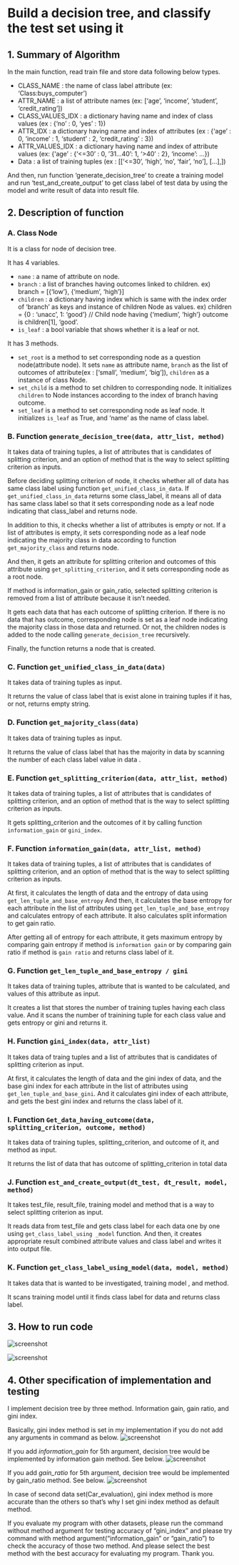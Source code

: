 # Build a decision tree, and classify the test set using it

## 1. Summary of Algorithm
In the main function, read train file and store data following below types.

- CLASS_NAME : the name of class label attribute (ex: ‘Class:buys_computer’)
- ATTR_NAME : a list of attribute names (ex: [‘age’, ‘income’, ‘student’, ‘credit_rating’])
- CLASS_VALUES_IDX : a dictionary having name and index of class values
(ex : {‘no’ : 0, ‘yes’ : 1})
- ATTR_IDX : a dictionary having name and index of attributes
(ex : {‘age’ : 0, ‘income’ : 1, ‘student’ : 2, ‘credit_rating’ : 3})
- ATTR_VALUES_IDX : a dictionary having name and index of attribute values
(ex: {‘age’ : {‘<=30’ : 0, ’31…40’: 1, ‘>40’ : 2}, ‘income’: …})
- Data : a list of training tuples (ex : [[‘<=30’, ‘high’, ‘no’, ‘fair’, ‘no’], […],])

And then, run function ‘generate_decision_tree’ to create a training model and run ‘test_and_create_output’ to get class label of test data by using the model and write result of data into result file.

## 2. Description of function
### A. Class Node

 It is a class for node of decision tree.

 It has 4 variables.

- `name` : a name of attribute on node.
- `branch` : a list of branches having outcomes linked to children.
  ex) branch = [{‘low’}, {‘medium’, ‘high’}]
- `children` : a dictionary having index which is same with the index order of ‘branch’ as keys and instance of children Node as values.
  ex) children = {0 : ‘unacc’, 1: ‘good’} // Child node having {‘medium’, ‘high’} outcome is children[1], ‘good’.
- `is_leaf` : a bool variable that shows whether it is a leaf or not.

It has 3 methods.
- `set_root` is a method to set corresponding node as a question node(attribute node). It sets `name` as attribute name, `branch` as the list of outcomes of attribute(ex : [‘small’, ‘medium’, ‘big’]), `children` as a instance of class Node.
- `set_child` is a method to set children to corresponding node. It initializes `children` to Node instances according to the index of branch having outcome.
- `set_leaf` is a method to set corresponding node as leaf node. It initializes `is_leaf` as True, and ‘name’ as the name of class label.

### B. Function `generate_decision_tree(data, attr_list, method)`

It takes data of training tuples, a list of attributes that is candidates of splitting criterion, and an option of method that is the way to select splitting criterion as inputs.

Before deciding splitting criterion of node, it checks whether all of data has same class label using function `get_unified_class_in_data`. If `get_unified_class_in_data` returns some class_label, it means all of data has same class label so that it sets corresponding node as a leaf node indicating that class_label and returns node.

In addition to this, it checks whether a list of attributes is empty or not. If a list of attributes is empty, it sets corresponding node as a leaf node indicating the majority class in data according to function `get_majority_class` and returns node.

And then, it gets an attribute for splitting criterion and outcomes of this attribute using `get_splitting_criterion`, and it sets corresponding node as a root node.

If method is information_gain or gain_ratio, selected splitting criterion is removed from a list of attribute because it isn’t needed.

It gets each data that has each outcome of splitting criterion. If there is no data that has outcome, corresponding node is set as a leaf node indicating the majority class in those data and returned. Or not, the children nodes is added to the node calling `generate_decision_tree` recursively.

Finally, the function returns a node that is created.

### C. Function `get_unified_class_in_data(data)`

It takes data of training tuples as input.

It returns the value of class label that is exist alone in training tuples if it has, or not, returns empty string.

### D. Function `get_majority_class(data)`

It takes data of training tuples as input.

It returns the value of class label that has the majority in data by scanning the number of each class label value in data .

### E. Function `get_splitting_criterion(data, attr_list, method)`

It takes data of training tuples, a list of attributes that is candidates of splitting criterion, and an option of method that is the way to select splitting criterion as inputs.

It gets splitting_criterion and the outcomes of it by calling function `information_gain` or `gini_index`.

### F. Function `information_gain(data, attr_list, method)`

It takes data of training tuples, a list of attributes that is candidates of splitting criterion, and an option of method that is the way to select splitting criterion as inputs.

At first, it calculates the length of data and the entropy of data using `get_len_tuple_and_base_entropy` And then, it calculates the base entropy for each attribute in the list of attributes using `get_len_tuple_and_base_entropy` and calculates entropy of each attribute. It also calculates split information to get gain ratio.

After getting all of entropy for each attribute, it gets maximum entropy by comparing gain entropy if method is `information gain` or by comparing gain ratio if method is `gain ratio` and returns class label of it.

### G. Function `get_len_tuple_and_base_entropy / gini`
It takes data of training tuples, attribute that is wanted to be calculated, and values of this attribute as input.

It creates a list that stores the number of training tuples having each class value. And it scans the number of trainining tuple for each class value and gets entropy or gini and returns it.

### H. Function `gini_index(data, attr_list)`
It takes data of traing tuples and a list of attributes that is candidates of splitting criterion as input.

At first, it calculates the length of data and the gini index of data, and the base gini index for each attribute in the list of attributes using `get_len_tuple_and_base_gini`. And it calculates gini index of each attribute, and gets the best gini index and returns the class label of it.

### I. Function `Get_data_having_outcome(data, splitting_criterion, outcome, method)`
It takes data of training tuples, splitting_criterion, and outcome of it, and method as input.

It returns the list of data that has outcome of splitting_criterion in total data

### J. Function `est_and_create_output(dt_test, dt_result, model, method)`
It takes test_file, result_file, training model and method that is a way to select splitting criterion as input.

It reads data from test_file and gets class label for each data one by one using `get_class_label_using _model` function. And then, it creates appropriate result combined attribute values and class label and writes it into output file.

### K. Function `get_class_label_using_model(data, model, method)`
It takes data that is wanted to be investigated, training model , and method.

It scans training model until it finds class label for data and returns class label.

## 3. How to run code
![screenshot](./2_howtoruncode_1.png)

![screenshot](./2_howtoruncode_2.png)

## 4. Other specification of implementation and testing
I implement decision tree by three method. Information gain, gain ratio, and gini index.

Basically, gini index method is set in my implementation if you do not add any arguments in command as below.
![screenshot](./2_specifications_1.png)

If you add *information_gain* for 5th argument, decision tree would be implemented by information gain method. See below.
![screenshot](./2_specifications_2.png)

If you add *gain_ratio* for 5th argument, decision tree would be implemented by gain_ratio method. See below.
![screenshot](./2_specifications_3.png)

In case of second data set(Car_evaluation), gini index method is more accurate than the others so that’s why I set gini index method as default method.

If you evaluate my program with other datasets, please run the command without method argument for testing accuracy of “gini_index” and please try command with method argument(“information_gain” or “gain_ratio”) to check the accuracy of those two method. And please select the best method with the best accuracy for evaluating my program. Thank you.
